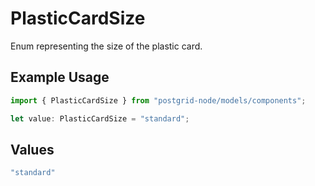 # PlasticCardSize

Enum representing the size of the plastic card.

## Example Usage

```typescript
import { PlasticCardSize } from "postgrid-node/models/components";

let value: PlasticCardSize = "standard";
```

## Values

```typescript
"standard"
```